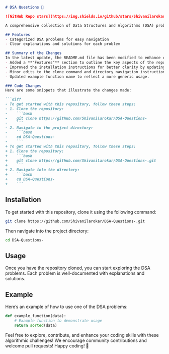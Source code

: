 ```markdown
# DSA Questions 🤖

![GitHub Repo stars](https://img.shields.io/github/stars/Shivanilarokar/DSA-Questions-) ![GitHub forks](https://img.shields.io/github/forks/Shivanilarokar/DSA-Questions-) ![GitHub issues](https://img.shields.io/github/issues/Shivanilarokar/DSA-Questions-)

A comprehensive collection of Data Structures and Algorithms (DSA) problems to help developers and learners practice and enhance their coding skills through a variety of algorithmic challenges.

## Features
- Categorized DSA problems for easy navigation
- Clear explanations and solutions for each problem

## Summary of the Changes
In the latest update, the README.md file has been modified to enhance clarity and readability. Significant changes include:
- Added a **"Features"** section to outline the key aspects of the repository.
- Improved the installation instructions for better clarity by updating the cloning command format.
- Minor edits to the clone command and directory navigation instructions.
- Updated example function name to reflect a more generic usage.

### Code Changes
Here are some snippets that illustrate the changes made:

```diff
- To get started with this repository, follow these steps:
- 1. Clone the repository:
-    ```bash
-    git clone https://github.com/Shivanilarokar/DSA-Questions-
-    ```
- 2. Navigate to the project directory:
-    ```bash
-    cd DSA-Questions-
-    ```
+ To get started with this repository, follow these steps:
+ 1. Clone the repository:
+    ```bash
+    git clone https://github.com/Shivanilarokar/DSA-Questions-.git
+    ```
+ 2. Navigate into the directory:
+    ```bash
+    cd DSA-Questions-
+    ```
```

## Installation
To get started with this repository, clone it using the following command:

```bash
git clone https://github.com/Shivanilarokar/DSA-Questions-.git
```

Then navigate into the project directory:

```bash
cd DSA-Questions-
```

## Usage
Once you have the repository cloned, you can start exploring the DSA problems. Each problem is well-documented with explanations and solutions.

## Example
Here’s an example of how to use one of the DSA problems:

```python
def example_function(data):
    # Example function to demonstrate usage
    return sorted(data)
```

Feel free to explore, contribute, and enhance your coding skills with these algorithmic challenges! We encourage community contributions and welcome pull requests! Happy coding! 🚀
```